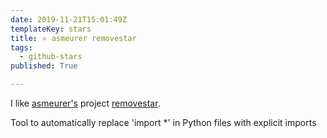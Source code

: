 ```yaml
---
date: 2019-11-21T15:01:49Z
templateKey: stars
title: ⭐ asmeurer removestar
tags:
  - github-stars
published: True

---
```


I like [asmeurer's](https://github.com/asmeurer) project [removestar](https://github.com/asmeurer/removestar).

Tool to automatically replace 'import *' in Python files with explicit imports
